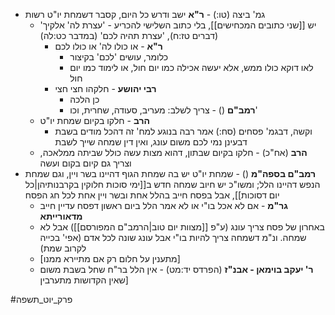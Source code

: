 * גמ' ביצה (טו:) - **ר"א** ישב ודרש כל היום, קסבר דשמחת יו"ט רשות
	* יש [[שני כתובים המכחישים]], בלי כתוב השלישי להכריע - 'עצרת לה' אלקיך' (דברים טז:ח), 'עצרת תהיה לכם' (במדבר כט:לה)
		* **ר"א** - או כולו לה' או כולו לכם
			* כלומר, עושים 'לכם' בקיצור
			* לאו דוקא כולו ממש, אלא יעשה אכילה כמו יום חול, או לימוד כמו יום חול
		* **רבי יהושע** - חלקהו חצי חצי
			* כן הלכה
			* **רמב"ם** () - צריך לשלב: מעריב, סעודה, שחרית, וכו'
	* **הרב** - חלקו בקיום שמחת יו"ט
		* וקשה, דבגמ' פסחים (סח:) אמר רבה בנוגע למח' זה דהכל מודים בשבת דבעינן נמי לכם משום עונג, ואין דין שמחה שייך לשבת
	* **הרב** (אח"כ) - חלקו בקיום שבתון, דהוא מצות עשה כולל שביתה ממלאכה, וצריך גם קיום בקום ועשה
* **רמב"ם בספה"מ** () - שמחת יו"ט יש בה שמחת הגוף דהיינו בשר ויין, וגם שמחת הנפש דהיינו הלל; ומשו"כ יש חיוב שמחה חדש ב[[ימי סוכות חלוקין בקרבנותיהן|כל יום דסוכות]], אבל בפסח חייב בהלל אחת ובשר ויין אחת לכל חג הפסח
	* **גר"מ** - אם לא אכל בו"י או לא אמר הלל ביום ראשון דפסח עדיין חייב **מדאורייתא**
	* באחרון של פסח צריך עונג (ע"פ [[מצוות יום טוב|הרמב"ם המפורסם]]) אבל לא שמחה. ונ"מ דשמחה צריך להיות בו"י אבל עונג שונה לכל אדם (אפי' בכייה לקרוב שמת)
	* \[מתענין על חלום רק אם מתיירא ממנו\]
	* **ר' יעקב בוימאן - אבנ"ז** (הפרדס יד:מט) - אין הלל בר"ח שחל בשבת משום שאין הקדושות מתערבין\]

#פרק_יוט_תשפה